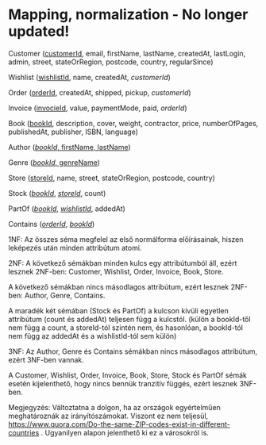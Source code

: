 # Mapping, normalization - No longer updated!

Customer (<u>customerId</u>, email, firstName, lastName, createdAt, lastLogin, admin, street, stateOrRegion, postcode, country, regularSince)

Wishlist (<u>wishlistId</u>, name, createdAt, _customerId_)

Order (<u>orderId</u>, createdAt, shipped, pickup, _customerId_)

Invoice (<u>invocieId</u>, value, paymentMode, paid, _orderId_)

Book (<u>bookId</u>, description, cover, weight, contractor, price, numberOfPages, publishedAt, publisher, ISBN, language)

Author (<u>_bookId_, firstName, lastName</u>)

Genre (<u>_bookId_, genreName</u>)

Store (<u>storeId</u>, name, street, stateOrRegion, postcode, country)

Stock (<u>_bookId_</u>, <u>_storeId_</u>, count)

PartOf (<u>_bookId_</u>, <u>_wishlistId_</u>, addedAt)

Contains (<u>_orderId_</u>, <u>_bookId_</u>)

1NF: Az összes séma megfelel az első normálforma előírásainak, hiszen leképezés után minden
attribútum atomi.

2NF: A következő sémákban minden kulcs egy attribútumból áll, ezért lesznek 2NF-ben: Customer, Wishlist, Order, Invoice, Book, Store.

A következő sémákban nincs másodlagos attribútum, ezért lesznek 2NF-ben: Author, Genre, Contains.

A maradék két sémában (Stock és PartOf) a kulcson kívüli egyetlen attribútum (count és addedAt) teljesen függ a kulcstól.
(külön a bookId-től nem függ a count, a storeId-tól szintén nem, és hasonlóan, a bookId-tól nem függ az addedAt és a wishlistId-tól sem külön)

3NF: Az Author, Genre és Contains sémákban nincs másodlagos attribútum, ezért 3NF-ben vannak.

A Customer, Wishlist, Order, Invoice, Book, Store, Stock és PartOf sémák esetén kijelenthető, hogy nincs
bennük tranzitív függés, ezért lesznek 3NF-ben.

Megjegyzés: Változtatna a dolgon, ha az országok egyértelműen meghatároznák az irányítószámokat. Viszont ez nem teljesül, https://www.quora.com/Do-the-same-ZIP-codes-exist-in-different-countries . Ugyanilyen alapon jelenthető ki ez a városokról is.
